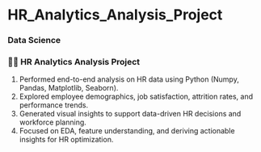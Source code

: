 # HR_Analytics_Analysis_Project
### Data Science

### 🧑‍💼 HR Analytics Analysis Project
1) Performed end-to-end analysis on HR data using Python (Numpy, Pandas, Matplotlib, Seaborn).
2) Explored employee demographics, job satisfaction, attrition rates, and performance trends.
3) Generated visual insights to support data-driven HR decisions and workforce planning.
4) Focused on EDA, feature understanding, and deriving actionable insights for HR optimization.

